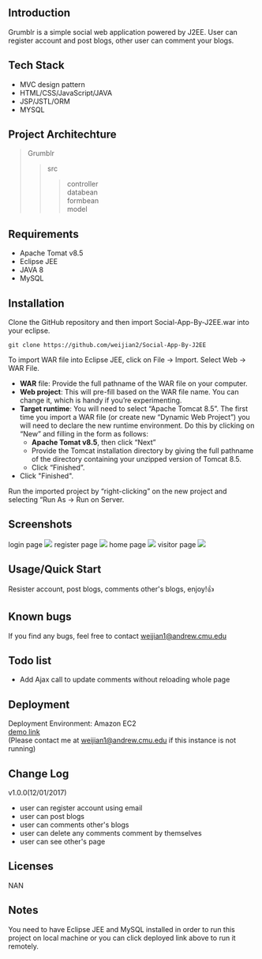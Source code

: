 ## Introduction
Grumblr is a simple social web application powered by J2EE. User can register account and post blogs, other user can comment your blogs.

## Tech Stack
* MVC design pattern
* HTML/CSS/JavaScript/JAVA
* JSP/JSTL/ORM
* MYSQL

## Project Architechture
> Grumblr
>> src
>>> controller<br>
>>> databean<br>
>>> formbean<br>
>>> model<br>

## Requirements
* Apache Tomat v8.5
* Eclipse JEE
* JAVA 8
* MySQL

## Installation
Clone the GitHub repository and then import Social-App-By-J2EE.war into your eclipse.

```
git clone https://github.com/weijian2/Social-App-By-J2EE
```
To import WAR file into Eclipse JEE, click on File -> Import. Select Web -> WAR File.
* **WAR** file: Provide the full pathname of the WAR file on your computer.
* **Web project**: This will pre-fill based on the WAR file name. You can change it, which is handy if
you’re experimenting.
* **Target runtime**: You will need to select “Apache Tomcat 8.5”. The first time you import a WAR
file (or create new “Dynamic Web Project”) you will need to declare the new runtime environment. Do this by clicking on “New” and filling in the form as follows:
	* **Apache Tomat v8.5**, then click “Next”
	* Provide the Tomcat installation directory by giving the full pathname of the directory
containing your unzipped version of Tomcat 8.5.
	* Click “Finished”.
* Click "Finished".

Run the imported project by “right-clicking” on the new project and selecting “Run As -> Run on Server.

## Screenshots
login page
![](https://github.com/weijian2/Social-App-By-J2EE/raw/master/demoPics/login.png)
register page
![](https://github.com/weijian2/Social-App-By-J2EE/raw/master/demoPics/register.png)
home page
![](https://github.com/weijian2/Social-App-By-J2EE/raw/master/demoPics/HomePage.png)
visitor page
![](https://github.com/weijian2/Social-App-By-J2EE/raw/master/demoPics/VisitorPage.png)

## Usage/Quick Start
Resister account, post blogs, comments other's blogs, enjoy!:+1:

## Known bugs
If you find any bugs, feel free to contact weijian1@andrew.cmu.edu

## Todo list
* Add Ajax call to update comments without reloading whole page

## Deployment
Deployment Environment: Amazon EC2 <br>
[demo link](https://hypermap-cmu.appspot.com) <br>
(Please contact me at weijian1@andrew.cmu.edu if this instance is not running)

## Change Log
v1.0.0(12/01/2017)<br>
* user can register account using email
* user can post blogs
* user can comments other's blogs
* user can delete any comments comment by themselves
* user can see other's page

## Licenses
NAN

## Notes
You need to have Eclipse JEE and MySQL installed in order to run this project on local machine or you can click deployed link above to run it remotely.

